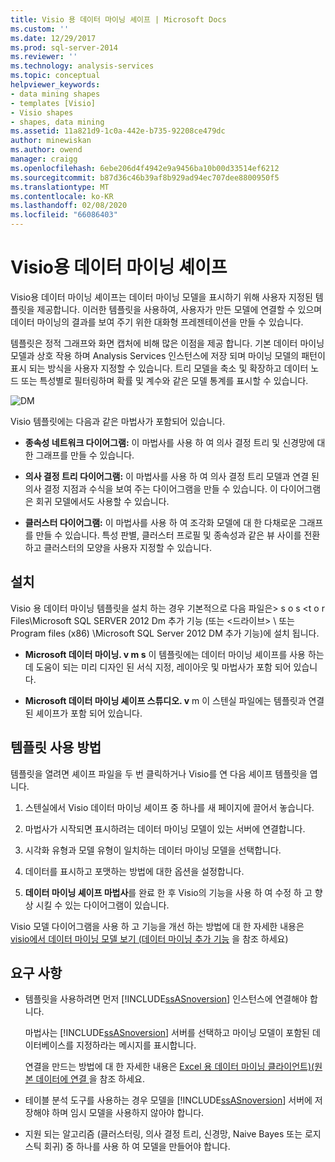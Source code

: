 ```yaml
---
title: Visio 용 데이터 마이닝 셰이프 | Microsoft Docs
ms.custom: ''
ms.date: 12/29/2017
ms.prod: sql-server-2014
ms.reviewer: ''
ms.technology: analysis-services
ms.topic: conceptual
helpviewer_keywords:
- data mining shapes
- templates [Visio]
- Visio shapes
- shapes, data mining
ms.assetid: 11a821d9-1c0a-442e-b735-92208ce479dc
author: minewiskan
ms.author: owend
manager: craigg
ms.openlocfilehash: 6ebe206d4f4942e9a9456ba10b00d33514ef6212
ms.sourcegitcommit: b87d36c46b39af8b929ad94ec707dee8800950f5
ms.translationtype: MT
ms.contentlocale: ko-KR
ms.lasthandoff: 02/08/2020
ms.locfileid: "66086403"
---
```

# <a name="data-mining-shapes-for-visio"></a>Visio용 데이터 마이닝 셰이프
  Visio용 데이터 마이닝 셰이프는 데이터 마이닝 모델을 표시하기 위해 사용자 지정된 템플릿을 제공합니다. 이러한 템플릿을 사용하여, 사용자가 만든 모델에 연결할 수 있으며 데이터 마이닝의 결과를 보여 주기 위한 대화형 프레젠테이션을 만들 수 있습니다.  
  
 템플릿은 정적 그래프와 화면 캡처에 비해 많은 이점을 제공 합니다. 기본 데이터 마이닝 모델과 상호 작용 하며 Analysis Services 인스턴스에 저장 되며 마이닝 모델의 패턴이 표시 되는 방식을 사용자 지정할 수 있습니다. 트리 모델을 축소 및 확장하고 데이터 노드 또는 특성별로 필터링하며 확률 및 계수와 같은 모델 통계를 표시할 수 있습니다.  
  
 ![DM](media/dm-stencil.gif "DM")  
  
 Visio 템플릿에는 다음과 같은 마법사가 포함되어 있습니다.  
  
-   **종속성 네트워크 다이어그램:** 이 마법사를 사용 하 여 의사 결정 트리 및 신경망에 대 한 그래프를 만들 수 있습니다.  
  
-   **의사 결정 트리 다이어그램:** 이 마법사를 사용 하 여 의사 결정 트리 모델과 연결 된 의사 결정 지점과 수식을 보여 주는 다이어그램을 만들 수 있습니다. 이 다이어그램은 회귀 모델에서도 사용할 수 있습니다.  
  
-   **클러스터 다이어그램:** 이 마법사를 사용 하 여 조각화 모델에 대 한 다채로운 그래프를 만들 수 있습니다. 특성 판별, 클러스터 프로필 및 종속성과 같은 뷰 사이를 전환하고 클러스터의 모양을 사용자 지정할 수 있습니다.  
  
## <a name="installation"></a>설치  
 Visio 용 데이터 마이닝 템플릿을 설치 하는 경우 기본적으로 다음 파일은> s o s \<t o r Files\Microsoft SQL SERVER 2012 Dm 추가 기능 (또는 \<드라이브> \ 또는 Program files (x86) \Microsoft SQL Server 2012 DM 추가 기능)에 설치 됩니다.  
  
-   **Microsoft 데이터 마이닝. v m s** 이 템플릿에는 데이터 마이닝 셰이프를 사용 하는 데 도움이 되는 미리 디자인 된 서식 지정, 레이아웃 및 마법사가 포함 되어 있습니다.  
  
-   **Microsoft 데이터 마이닝 셰이프 스튜디오. v** m 이 스텐실 파일에는 템플릿과 연결 된 셰이프가 포함 되어 있습니다.  
  
## <a name="how-to-use-the-templates"></a>템플릿 사용 방법  
 템플릿을 열려면 셰이프 파일을 두 번 클릭하거나 Visio를 연 다음 셰이프 템플릿을 엽니다.  
  
1.  스텐실에서 Visio 데이터 마이닝 셰이프 중 하나를 새 페이지에 끌어서 놓습니다.  
  
2.  마법사가 시작되면 표시하려는 데이터 마이닝 모델이 있는 서버에 연결합니다.  
  
3.  시각화 유형과 모델 유형이 일치하는 데이터 마이닝 모델을 선택합니다.  
  
4.  데이터를 표시하고 포맷하는 방법에 대한 옵션을 설정합니다.  
  
5.  **데이터 마이닝 셰이프 마법사**를 완료 한 후 Visio의 기능을 사용 하 여 수정 하 고 향상 시킬 수 있는 다이어그램이 있습니다.  
  
 Visio 모델 다이어그램을 사용 하 고 기능을 개선 하는 방법에 대 한 자세한 내용은 [visio에서 데이터 마이닝 모델 보기 &#40;데이터 마이닝 추가 기능](viewing-data-mining-models-in-visio-data-mining-add-ins.md) 을 참조 하세요&#41;  
  
## <a name="requirements"></a>요구 사항  
  
-   템플릿을 사용하려면 먼저 [!INCLUDE[ssASnoversion](../includes/ssasnoversion-md.md)] 인스턴스에 연결해야 합니다.  
  
     마법사는 [!INCLUDE[ssASnoversion](../includes/ssasnoversion-md.md)] 서버를 선택하고 마이닝 모델이 포함된 데이터베이스를 지정하라는 메시지를 표시합니다.  
  
     연결을 만드는 방법에 대 한 자세한 내용은 [Excel 용 데이터 마이닝 클라이언트&#41;&#40;원본 데이터에 연결 ](connect-to-source-data-data-mining-client-for-excel.md)을 참조 하세요.  
  
-   테이블 분석 도구를 사용하는 경우 모델을 [!INCLUDE[ssASnoversion](../includes/ssasnoversion-md.md)] 서버에 저장해야 하며 임시 모델을 사용하지 않아야 합니다.  
  
-   지원 되는 알고리즘 (클러스터링, 의사 결정 트리, 신경망, Naive Bayes 또는 로지스틱 회귀) 중 하나를 사용 하 여 모델을 만들어야 합니다.  
  
  
